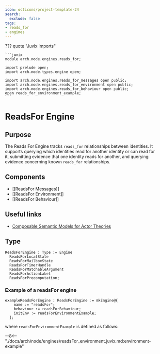 ```yaml
---
icon: octicons/project-template-24
search:
  exclude: false
tags:
- reads_for
- engines
---
```


??? quote "Juvix imports"

    ```juvix
    module arch.node.engines.reads_for;

    import prelude open;
    import arch.node.types.engine open;

    import arch.node.engines.reads_for_messages open public;
    import arch.node.engines.reads_for_environment open public;
    import arch.node.engines.reads_for_behaviour open public;
    open reads_for_environment_example;
    ```

# ReadsFor Engine

## Purpose

The Reads For Engine tracks `reads_for` relationships between identities. It supports querying which identities read for another identity or can read for it, submitting evidence that one identity reads for another, and querying evidence concerning known `reads_for` relationships.

## Components

- [[ReadsFor Messages]]
- [[ReadsFor Environment]]
- [[ReadsFor Behaviour]]

## Useful links

- [Composable Semantic Models for Actor Theories](https://citeseerx.ist.psu.edu/document?repid=rep1&type=pdf&doi=18475015c7c46d38292833ddda32dc88b5655160)

## Type

<!-- --8<-- [start:ReadsForEngine] -->
```juvix
ReadsForEngine : Type := Engine
  ReadsForLocalState
  ReadsForMailboxState
  ReadsForTimerHandle
  ReadsForMatchableArgument
  ReadsForActionLabel
  ReadsForPrecomputation;
```
<!-- --8<-- [end:ReadsForEngine] -->

### Example of a readsFor engine

```juvix extract-module-statements
exampleReadsForEngine : ReadsForEngine := mkEngine@{
    name := "readsFor";
    behaviour := readsForBehaviour;
    initEnv := readsForEnvironmentExample;
  };
```

where `readsForEnvironmentExample` is defined as follows:

--8<-- "./docs/arch/node/engines/readsFor_environment.juvix.md:environment-example"
